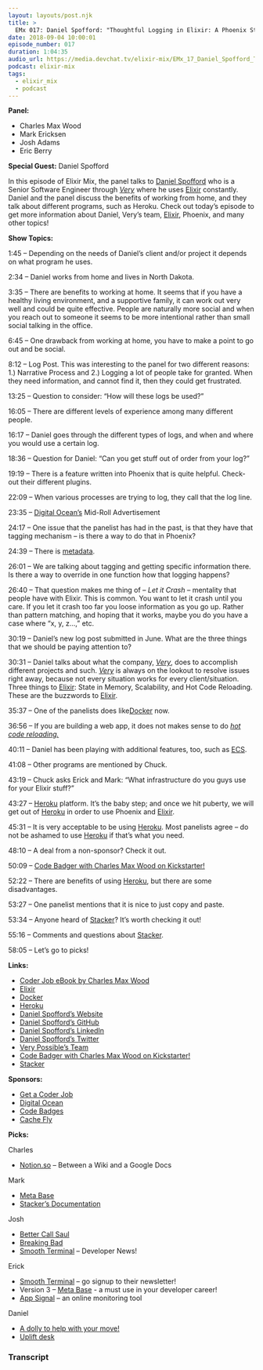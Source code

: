```yaml
---
layout: layouts/post.njk
title: >
  EMx 017: Daniel Spofford: "Thoughtful Logging in Elixir: A Phoenix Story"
date: 2018-09-04 10:00:01
episode_number: 017
duration: 1:04:35
audio_url: https://media.devchat.tv/elixir-mix/EMx_17_Daniel_Spofford_Thoughtful_Logging_in_Elixir_A_Phoenix_Story.mp3
podcast: elixir-mix
tags:
  - elixir_mix
  - podcast
---
```


**Panel:**

- Charles Max Wood
- Mark Ericksen
- Josh Adams
- Eric Berry

**Special Guest:** Daniel Spofford

In this episode of Elixir Mix, the panel talks to [Daniel Spofford](https://www.verypossible.com/team/daniel-spofford) who is a Senior Software Engineer through [_Very_](https://www.verypossible.com/team) where he uses [Elixir](https://elixir-lang.org) constantly. Daniel and the panel discuss the benefits of working from home, and they talk about different programs, such as Heroku. Check out today’s episode to get more information about Daniel, Very’s team, [Elixir](https://elixir-lang.org), Phoenix, and many other topics!

**Show Topics:**

1:45 – Depending on the needs of Daniel’s client and/or project it depends on what program he uses.

2:34 – Daniel works from home and lives in North Dakota.

3:35 – There are benefits to working at home. It seems that if you have a healthy living environment, and a supportive family, it can work out very well and could be quite effective. People are naturally more social and when you reach out to someone it seems to be more intentional rather than small social talking in the office.

6:45 – One drawback from working at home, you have to make a point to go out and be social.&nbsp;

8:12 – Log Post. This was interesting to the panel for two different reasons: 1.) Narrative Process and 2.) Logging a lot of people take for granted. When they need information, and cannot find it, then they could get frustrated.

13:25 – Question to consider: “How will these logs be used?”

16:05 – There are different levels of experience among many different people.

16:17 – Daniel goes through the different types of logs, and when and where you would use a certain log.

18:36 – Question for Daniel: “Can you get stuff out of order from your log?”

19:19 – There is a feature written into Phoenix that is quite helpful. Check-out their different plugins.

22:09 – When various processes are trying to log, they call that the log line.

23:35 – [Digital Ocean’s](https://www.digitalocean.com) Mid-Roll Advertisement

24:17 – One issue that the panelist has had in the past, is that they have that tagging mechanism – is there a way to do that in Phoenix?

24:39 – There is [metadata](https://en.wikipedia.org/wiki/Metadata).

26:01 – We are talking about tagging and getting specific information there. Is there a way to override in one function how that logging happens?

26:40 – That question makes me thing of – _Let it Crash_ – mentality that people have with Elixir. This is common. You want to let it crash until you care. If you let it crash too far you loose information as you go up. Rather than pattern matching, and hoping that it works, maybe you do you have a case where “x, y, z...,” etc.

30:19 – Daniel’s new log post submitted in June. What are the three things that we should be paying attention to?

30:31 – Daniel talks about what the company, [_Very_](https://www.verypossible.com/team), does to accomplish different projects and such. [_Very_](https://www.verypossible.com/team) is always on the lookout to resolve issues right away, because not every situation works for every client/situation. Three things to [Elixir](https://elixir-lang.org): State in Memory, Scalability, and Hot Code Reloading. These are the buzzwords to [Elixir](https://elixir-lang.org).

35:37 – One of the panelists does like[Docker](https://www.docker.com) now.

36:56 – If you are building a web app, it does not makes sense to do [_hot code reloading._](https://facebook.github.io/react-native/blog/2016/03/24/introducing-hot-reloading.html)

40:11 – Daniel has been playing with additional features, too, such as [ECS](https://en.wikipedia.org/wiki/Entity%25E2%2580%2593component%25E2%2580%2593system).

41:08 – Other programs are mentioned by Chuck.

43:19 – Chuck asks Erick and Mark: “What infrastructure do you guys use for your Elixir stuff?”

43:27 – [Heroku](https://www.heroku.com/platform) platform. It’s the baby step; and once we hit puberty, we will get out of [Heroku](https://www.heroku.com/platform) in order to use Phoenix and [Elixir](https://elixir-lang.org).

45:31 – It is very acceptable to be using [Heroku](https://www.heroku.com/platform). Most panelists agree – do not be ashamed to use [Heroku](https://www.heroku.com/platform) if that’s what you need.

48:10 – A deal from a non-sponsor? Check it out.

50:09 – [Code Badger with Charles Max Wood on Kickstarter!](https://www.kickstarter.com/projects/521063736/codebadgeorg)

52:22 – There are benefits of using [Heroku](https://www.heroku.com/platform), but there are some disadvantages.

53:27 – One panelist mentions that it is nice to just copy and paste.

53:34 – Anyone heard of [Stacker](https://github.com/cloudtools/stacker)? It’s worth checking it out!

55:16 – Comments and questions about [Stacker](https://github.com/cloudtools/stacker).

58:05 – Let’s go to picks!

**Links:**

- [Coder Job eBook by Charles Max Wood](https://devchat.tv/get-a-coder-job/)
- [Elixir](https://elixir-lang.org/)
- [Docker](https://www.docker.com)
- [Heroku](https://www.heroku.com/platform)
- [Daniel Spofford’s Website](https://www.verypossible.com/team/daniel-spofford)
- [Daniel Spofford’s GitHub](https://github.com/danielspofford)
- [Daniel Spofford’s LinkedIn](https://www.linkedin.com/in/daniel-spofford-2307a655)
- [Daniel Spofford’s Twitter](https://twitter.com/danielspofford)
- [Very Possible’s Team](https://www.verypossible.com/team)
- [Code Badger with Charles Max Wood on Kickstarter!](https://www.kickstarter.com/projects/521063736/codebadgeorg)
- [Stacker](https://github.com/cloudtools/stacker)

**Sponsors:**

- [Get a Coder Job](https://getacoderjob.com/)
- [Digital Ocean](https://www.digitalocean.com/)
- [Code Badges](https://codebadge.org/)
- [Cache Fly](https://www.cachefly.com)

**Picks:**

Charles

- [Notion.so](https://www.notion.so) – Between a Wiki and a Google Docs

Mark

- [Meta Base](https://www.metabase.com)
- [Stacker’s Documentation](https://stacker.readthedocs.io/en/stable/)

Josh

- [Better Call Saul](https://www.amc.com/shows/better-call-saul)
- [Breaking Bad](https://www.imdb.com/title/tt0903747/)
- [Smooth Terminal](https://www.smoothterminal.com) – Developer News!

Erick

- [Smooth Terminal](https://www.smoothterminal.com) – go signup to their newsletter!
- Version 3 – [Meta Base](https://www.metabase.com) - a must use in your developer career!
- [App Signal](https://appsignal.com) – an online monitoring tool

Daniel

- [A dolly to help with your move!](https://www.amazon.com/Cosco-Shifter-300-Pound-Capacity-Multi-Position/dp/B00LMH8CCS/ref=lp_256347011_1_1?s=industrial&ie=UTF8&qid=1534866394&sr=1-1)
- [Uplift desk](https://www.upliftdesk.com/uplift-height-adjustable-standing-desk-frame-2-leg/)

### Transcript
